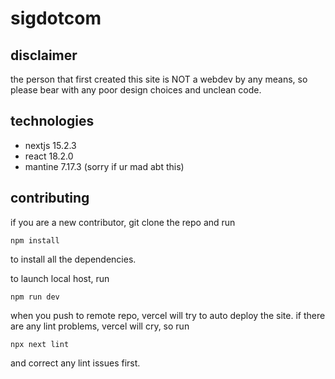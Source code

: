 # sigdotcom
## disclaimer
the person that first created this site is NOT a webdev by any means, so please bear with any poor design choices and unclean code.

## technologies
- nextjs 15.2.3
- react 18.2.0
- mantine 7.17.3 (sorry if ur mad abt this)

## contributing
if you are a new contributor, git clone the repo and run
```
npm install
```
to install all the dependencies.

to launch local host, run
```
npm run dev
```

when you push to remote repo, vercel will try to auto deploy the site.
if there are any lint problems, vercel will cry, so run
```
npx next lint
```
and correct any lint issues first.